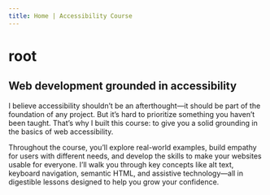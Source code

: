 ```yaml
---
title: Home | Accessibility Course
---
```

<h1 id="root">root</h1>
<h2 class="subheading" id="root-subheading">Web development grounded in accessibility</h2>

I believe accessibility shouldn’t be an afterthought—it should be part of the foundation of any project. But it’s hard to prioritize something you haven’t been taught. That’s why I built this course: to give you a solid grounding in the basics of web accessibility.

Throughout the course, you’ll explore real-world examples, build empathy for users with different needs, and develop the skills to make your websites usable for everyone. I’ll walk you through key concepts like alt text, keyboard navigation, semantic HTML, and assistive technology—all in digestible lessons designed to help you grow your confidence.

<!-- Unlike your ex-boyfriend, we *can* change the web. (…from the roots up or whatever.) -->

